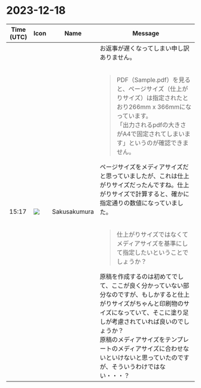 # 2023-12-18

|Time (UTC)|Icon|Name|Message|
|---|---|---|---|
|15:17|![](https://avatars.slack-edge.com/2023-12-10/6321856824018_56ec7eca8c404829c66c_72.jpg)|Sakusakumura|お返事が遅くなってしまい申し訳ありません。<br><br><blockquote> PDF（Sample.pdf）を見ると、ページサイズ（仕上がりサイズ）は指定されたとおり266mm x 366mmになっています。<br>「出力されるpdfの大きさがA4で固定されてしまいます」というのが確認できません。</blockquote>ページサイズをメディアサイズだと思っていましたが、これは仕上がりサイズだったんですね。仕上がりサイズで計算すると、確かに指定通りの数値になっていました。<br><br><blockquote> 仕上がりサイズではなくてメディアサイズを基準にして指定したいということでしょうか？</blockquote>原稿を作成するのは初めてでして、ここが良く分かっていない部分なのですが、もしかすると仕上がりサイズがちゃんと印刷物のサイズになっていて、そこに塗り足しが考慮されていれば良いのでしょうか？<br>原稿のメディアサイズをテンプレートのメディアサイズに合わせないといけないと思っていたのですが、そういうわけではない・・・？|
